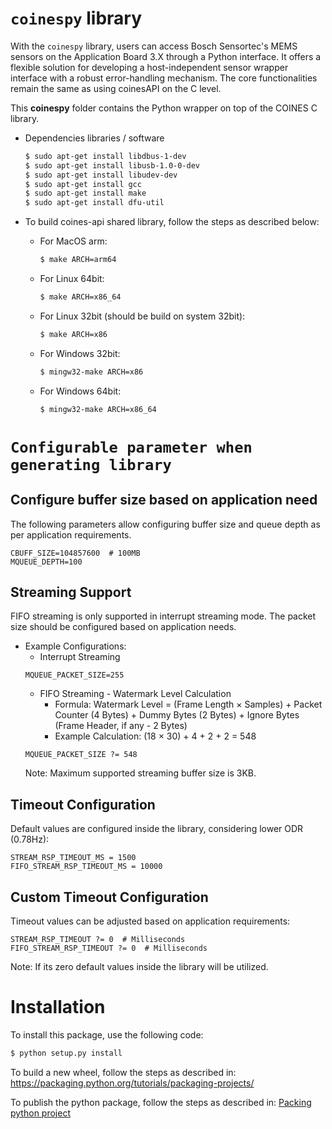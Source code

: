 # `coinespy` library

With the `coinespy` library, users can access Bosch Sensortec's MEMS sensors on the Application Board 3.X through a Python interface. It offers a flexible solution for developing a host-independent sensor wrapper interface with a robust error-handling mechanism. The core functionalities remain the same as using coinesAPI on the C level.

This **coinespy** folder contains the Python wrapper on top of the COINES C library.
* Dependencies libraries / software
   ```bash
   $ sudo apt-get install libdbus-1-dev
   $ sudo apt-get install libusb-1.0-0-dev
   $ sudo apt-get install libudev-dev
   $ sudo apt-get install gcc
   $ sudo apt-get install make
   $ sudo apt-get install dfu-util
   ```
* To build coines-api shared library, follow the steps as described below:
  * For MacOS arm: 
    ``` bash
    $ make ARCH=arm64
    ```
  * For Linux 64bit: 
    ``` bash
    $ make ARCH=x86_64
    ```
  * For Linux 32bit (should be build on system 32bit):
    ``` bash
    $ make ARCH=x86
    ```

  * For Windows 32bit: 
    ``` bash
    $ mingw32-make ARCH=x86
    ```
  * For Windows 64bit: 
    ``` bash
    $ mingw32-make ARCH=x86_64
    ```
# `Configurable parameter when generating library`
## Configure buffer size based on application need 
The following parameters allow configuring buffer size and queue depth as per application requirements.
```
CBUFF_SIZE=104857600  # 100MB  
MQUEUE_DEPTH=100  
```
## Streaming Support
FIFO streaming is only supported in interrupt streaming mode. The packet size should be configured based on application needs.
* Example Configurations:
  * Interrupt Streaming
  ```
  MQUEUE_PACKET_SIZE=255
  ```
  * FIFO Streaming - Watermark Level Calculation
    * Formula: Watermark Level = (Frame Length × Samples) + Packet Counter (4 Bytes) + Dummy Bytes (2 Bytes) + Ignore Bytes (Frame Header, if any - 2 Bytes)
    * Example Calculation: (18 × 30) + 4 + 2 + 2 = 548
  ```
  MQUEUE_PACKET_SIZE ?= 548  
  ```
  Note: Maximum supported streaming buffer size is 3KB.

## Timeout Configuration
Default values are configured inside the library, considering lower ODR (0.78Hz):
```
STREAM_RSP_TIMEOUT_MS = 1500  
FIFO_STREAM_RSP_TIMEOUT_MS = 10000  
```
## Custom Timeout Configuration
Timeout values can be adjusted based on application requirements:
```
STREAM_RSP_TIMEOUT ?= 0  # Milliseconds  
FIFO_STREAM_RSP_TIMEOUT ?= 0  # Milliseconds  
```
Note: If its zero default values inside the library will be utilized.

# Installation
To install this package, use the following code:
```bash
$ python setup.py install
```
To build a new wheel, follow the steps as described in: https://packaging.python.org/tutorials/packaging-projects/

To publish the python package, follow the steps as described in: [Packing python project](https://inside-docupedia.bosch.com/confluence/display/PST/Packaging+Python+Projects)
